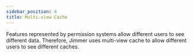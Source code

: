 ```yaml
---
sidebar_position: 4
title: Multi-view Cache
---
```


Features represented by permission systems allow different users to see different data. Therefore, Jimmer uses multi-view cache to allow different users to see different caches.
